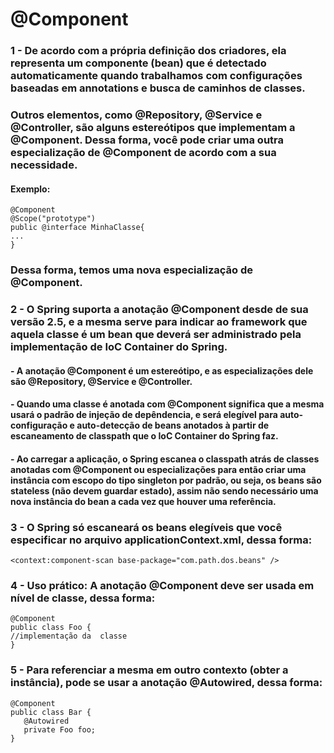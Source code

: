 # @Component

### 1 - De acordo com a própria definição dos criadores, ela representa um componente (bean) que é detectado automaticamente quando trabalhamos com configurações baseadas em annotations e busca de caminhos de classes.
### Outros elementos, como @Repository, @Service e @Controller, são alguns estereótipos que implementam a @Component. Dessa forma, você pode criar uma outra especialização de @Component de acordo com a sua necessidade.

#### Exemplo:
````
@Component
@Scope("prototype")
public @interface MinhaClasse{
...
}
````
### Dessa forma, temos uma nova especialização de @Component.

### 2 - O Spring suporta a anotação @Component desde de sua versão 2.5, e a mesma serve para indicar ao framework que aquela classe é um bean que deverá ser administrado pela implementação de IoC Container do Spring.
#### - A anotação @Component é um estereótipo, e as especializações dele são @Repository, @Service e @Controller.

#### - Quando uma classe é anotada com @Component significa que a mesma usará o padrão de injeção de depêndencia, e será elegível para auto-configuração e auto-detecção de beans anotados à partir de escaneamento de classpath que o IoC Container do Spring faz.

#### - Ao carregar a aplicação, o Spring escanea o classpath atrás de classes anotadas com @Component ou especializações para então criar uma instância com escopo do tipo singleton por padrão, ou seja, os beans são stateless (não devem guardar estado), assim não sendo necessário uma nova instância do bean a cada vez que houver uma referência.

### 3 - O Spring só escaneará os beans elegíveis que você especificar no arquivo applicationContext.xml, dessa forma:
````
<context:component-scan base-package="com.path.dos.beans" />
````
### 4 - Uso prático: A anotação @Component deve ser usada em nível de classe, dessa forma:
````
@Component
public class Foo {
//implementação da  classe
}
````
### 5 - Para referenciar a mesma em outro contexto (obter a instância), pode se usar a anotação @Autowired, dessa forma:
````
@Component
public class Bar {
   @Autowired
   private Foo foo;
}
````

